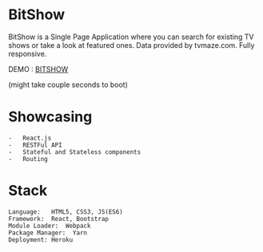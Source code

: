 # BitShow
BitShow is a Single Page Application where you can search for existing TV shows or take a look at featured ones. Data provided by tvmaze.com. Fully responsive.

DEMO : [BITSHOW](https://bit-show-react.herokuapp.com//)  

(might take couple seconds to boot)

# Showcasing 

    -   React.js
    -   RESTFul API
    -   Stateful and Stateless components
    -   Routing

# Stack

    Language:   HTML5, CSS3, JS(ES6)
    Framework:  React, Bootstrap
    Module Loader:  Webpack
    Package Manager:  Yarn
    Deployment: Heroku
